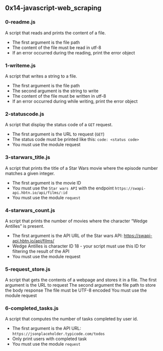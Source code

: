 ## 0x14-javascript-web_scraping

### 0-readme.js
A script that reads and prints the content of a file.
* The first argument is the file path
* The content of the file must be read in utf-8
* If an error occurred during the reading, print the error object

### 1-writeme.js
A script that writes a string to a file.
* The first argument is the file path
* The second argument is the string to write
* The content of the file must be written in utf-8
* If an error occurred during while writing, print the error object

### 2-statuscode.js
A script that display the status code of a `GET` request.
* The first argument is the URL to request (`GET`)
* The status code must be printed like this: `code: <status code>`
* You must use the module request

### 3-starwars_title.js
A script that prints the title of a Star Wars movie where the episode number matches a given integer.
* The first argument is the movie ID
* You must use the `Star wars API` with the endpoint `https://swapi-api.hbtn.io/api/films/:id`
* You must use the module `request`

### 4-starwars_count.js
A script that prints the number of movies where the character “Wedge Antilles” is present.
* The first argument is the API URL of the Star wars API: https://swapi-api.hbtn.io/api/films/
* Wedge Antilles is character ID 18 - your script must use this ID for filtering the result of the API
* You must use the module request

### 5-request_store.js
A script that gets the contents of a webpage and stores it in a file.
The first argument is the URL to request
The second argument the file path to store the body response
The file must be UTF-8 encoded
You must use the module request

### 6-completed_tasks.js
A script that computes the number of tasks completed by user id.
* The first argument is the API URL: `https://jsonplaceholder.typicode.com/todos`
* Only print users with completed task
* You must use the module `request`

